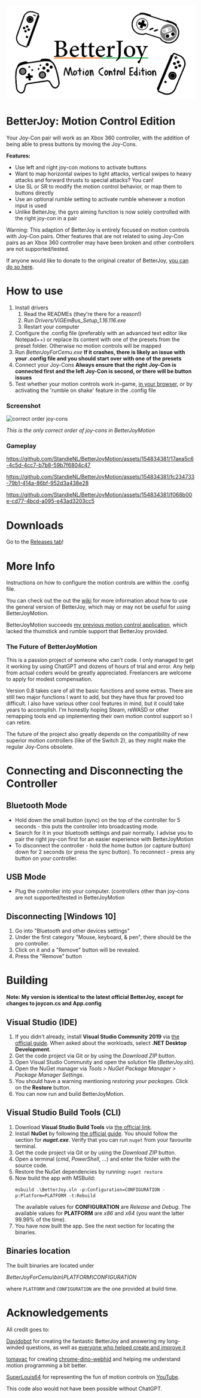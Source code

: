 <p align="center">
  <img src="title.png">
</p>

# BetterJoy: Motion Control Edition
Your Joy-Con pair will work as an Xbox 360 controller, with the addition of being able to press buttons by moving the Joy-Cons.

**Features:**

* Use left and right joy-con motions to activate buttons
* Want to map horizontal swipes to light attacks, vertical swipes to heavy attacks and forward thrusts to special attacks? You can!
* Use SL or SR to modify the motion control behavior, or map them to buttons directly
* Use an optional rumble setting to activate rumble whenever a motion input is used
* Unlike BetterJoy, the gyro aiming function is now solely controlled with the right joy-con in a pair



Warning: This adaption of BetterJoy is entirely focused on motion controls with Joy-Con pairs. Other features that are not related to using Joy-Con pairs as an Xbox 360 controller may have been broken and other controllers are not supported/tested.

If anyone would like to donate to the original creator of BetterJoy, [you can do so here](https://www.paypal.me/DavidKhachaturov/5). 

# How to use
1. Install drivers
    1. Read the READMEs (they're there for a reason!)
    1. Run *Drivers/ViGEmBus_Setup_1.16.116.exe*
    1. Restart your computer
2. Configure the .config file (preferably with an advanced text editor like Notepad++) or replace its content with one of the presets from the preset folder. Otherwise no motion controls will be mapped
3. Run *BetterJoyForCemu.exe* **If it crashes, there is likely an issue with your .config file and you should start over with one of the presets**
4. Connect your Joy-Cons **Always ensure that the right Joy-Con is connected first and the left Joy-Con is second, or there will be button issues**
5. Test whether your motion controls work in-game, [in your browser](https://hardwaretester.com/gamepad), or by activating the 'rumble on shake' feature in the .config file

### Screenshot
<img width="276" alt="correct order joy-cons" src="https://github.com/StandieNL/BetterJoyMotion/assets/154834381/d88842e2-80d1-47d8-9939-e18582e71602">

*This is the only correct order of joy-cons in BetterJoyMotion*

### Gameplay
https://github.com/StandieNL/BetterJoyMotion/assets/154834381/17aea5c6-4c5d-4cc7-b7b8-59b7f6804c47

https://github.com/StandieNL/BetterJoyMotion/assets/154834381/fc234733-79b1-414a-86bf-952d3a438e28

https://github.com/StandieNL/BetterJoyMotion/assets/154834381/f068b00e-cd77-4bcd-a095-e43ad3203cc5

# Downloads
Go to the [Releases tab](https://github.com/StandieNL/BetterJoyMotion/releases)!

# More Info
Instructions on how to configure the motion controls are within the .config file.

You can check out the out the [wiki](https://github.com/Davidobot/BetterJoy/wiki) for more information about how to use the general version of BetterJoy, which may or may not be useful for using BetterJoyMotion.

BetterJoyMotion succeeds [my previous motion control application](https://github.com/StandieNL/Standies-Motion-Controls), which lacked the thumstick and rumble support that BetterJoy provided.

### The Future of BetterJoyMotion
This is a passion project of someone who can't code. I only managed to get it working by using ChatGPT and dozens of hours of trial and error. Any help from actual coders would be greatly appreciated. Freelancers are welcome to apply for modest compensation. 

Version 0.8 takes care of all the basic functions and some extras. There are still two major functions I want to add, but they have thus far proved too difficult. I also have various other cool features in mind, but it could take years to accomplish.
I'm honestly hoping Steam, reWASD or other remapping tools end up implementing their own motion control support so I can retire.

The future of the project also greatly depends on the compatibility of new superior motion controllers (like of the Switch 2), as they might make the regular Joy-Cons obsolete.

# Connecting and Disconnecting the Controller
## Bluetooth Mode
 * Hold down the small button (sync) on the top of the controller for 5 seconds - this puts the controller into broadcasting mode.
 * Search for it in your bluetooth settings and pair normally. I advise you to pair the right joy-con first for an easier experience with BetterJoyMotion
 * To disconnect the controller - hold the home button (or capture button) down for 2 seconds (or press the sync button). To reconnect - press any button on your controller.

## USB Mode
 * Plug the controller into your computer. (controllers other than joy-cons are not supported/tested in BetterJoyMotion
 
## Disconnecting \[Windows 10]
1. Go into "Bluetooth and other devices settings"
1. Under the first category "Mouse, keyboard, & pen", there should be the pro controller.
1. Click on it and a "Remove" button will be revealed.
1. Press the "Remove" button

# Building

**Note: My version is identical to the latest official BetterJoy, except for changes to joycon.cs and App.config**

## Visual Studio (IDE)

1. If you didn't already, install **Visual Studio Community 2019** via
   [the official guide](https://docs.microsoft.com/en-us/visualstudio/install/install-visual-studio?view=vs-2019).
   When asked about the workloads, select **.NET Desktop Development**.
2. Get the code project via Git or by using the *Download ZIP* button.
3. Open Visual Studio Community and open the solution file (*BetterJoy.sln*).
4. Open the NuGet manager via *Tools > NuGet Package Manager > Package Manager Settings*.
5. You should have a warning mentioning *restoring your packages*. Click on the **Restore** button.
6. You can now run and build BetterJoyMotion.

## Visual Studio Build Tools (CLI)
1. Download **Visual Studio Build Tools** via
   [the official link](https://visualstudio.microsoft.com/it/downloads/#build-tools-for-visual-studio-2019).
2. Install **NuGet** by following
   [the official guide](https://docs.microsoft.com/en-us/nuget/install-nuget-client-tools#nugetexe-cli).
   You should follow the section for ***nuget.exe***.
   Verify that you can run `nuget` from your favourite terminal.
3. Get the code project via Git or by using the *Download ZIP* button.
4. Open a terminal (*cmd*, *PowerShell*, ...) and enter the folder with the source code.
5. Restore the NuGet dependencies by running: `nuget restore`
6. Now build the app with MSBuild:
   ```
   msbuild .\BetterJoy.sln -p:Configuration=CONFIGURATION -p:Platform=PLATFORM -t:Rebuild
   ```
   The available values for **CONFIGURATION** are *Release* and *Debug*.
   The available values for **PLATFORM** are *x86* and *x64* (you want the latter 99.99% of the time).
7. You have now built the app. See the next section for locating the binaries.

## Binaries location
The built binaries are located under

*BetterJoyForCemu\bin\PLATFORM\CONFIGURATION*

where `PLATFORM` and `CONFIGURATION` are the one provided at build time. 

# Acknowledgements

All credit goes to:

[Davidobot](https://github.com/Davidobot) for creating the fantastic BetterJoy and answering my long-winded questions, as well as [everyone who helped create and improve it](https://github.com/Davidobot/BetterJoy/tree/master?tab=readme-ov-file#acknowledgements)

[tomayac](https://github.com/tomayac) for creating [chrome-dino-webhid](https://github.com/tomayac/chrome-dino-webhid) and helping me understand motion programming a bit better.

[SuperLouis64](https://github.com/SuperLouis64) for representing the fun of motion controls on [YouTube](https://www.youtube.com/@SuperLouis64).

This code also would not have been possible without ChatGPT.
